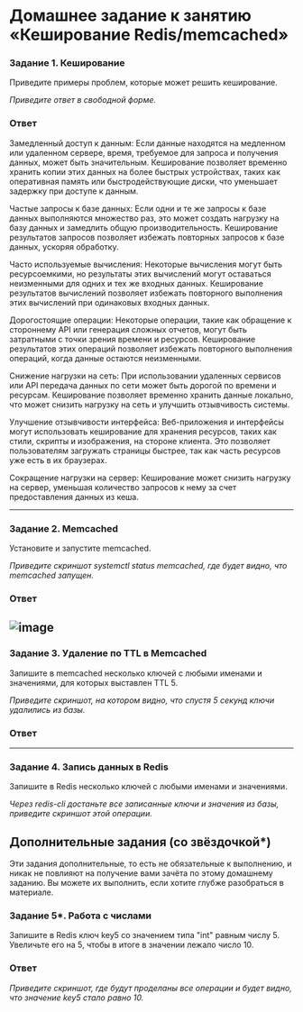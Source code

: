 # Домашнее задание к занятию «Кеширование Redis/memcached»

### Задание 1. Кеширование 

Приведите примеры проблем, которые может решить кеширование. 

*Приведите ответ в свободной форме.*
### Ответ

Замедленный доступ к данным: Если данные находятся на медленном или удаленном сервере, время, требуемое для запроса и получения данных, может быть значительным. Кеширование позволяет временно хранить копии этих данных на более быстрых устройствах, таких как оперативная память или быстродействующие диски, что уменьшает задержку при доступе к данным.

Частые запросы к базе данных: Если одни и те же запросы к базе данных выполняются множество раз, это может создать нагрузку на базу данных и замедлить общую производительность. Кеширование результатов запросов позволяет избежать повторных запросов к базе данных, ускоряя обработку.

Часто используемые вычисления: Некоторые вычисления могут быть ресурсоемкими, но результаты этих вычислений могут оставаться неизменными для одних и тех же входных данных. Кеширование результатов вычислений позволяет избежать повторного выполнения этих вычислений при одинаковых входных данных.

Дорогостоящие операции: Некоторые операции, такие как обращение к стороннему API или генерация сложных отчетов, могут быть затратными с точки зрения времени и ресурсов. Кеширование результатов этих операций позволяет избежать повторного выполнения операций, когда данные остаются неизменными.

Снижение нагрузки на сеть: При использовании удаленных сервисов или API передача данных по сети может быть дорогой по времени и ресурсам. Кеширование позволяет временно хранить данные локально, что может снизить нагрузку на сеть и улучшить отзывчивость системы.

Улучшение отзывчивости интерфейса: Веб-приложения и интерфейсы могут использовать кеширование для хранения ресурсов, таких как стили, скрипты и изображения, на стороне клиента. Это позволяет пользователям загружать страницы быстрее, так как часть ресурсов уже есть в их браузерах.

Сокращение нагрузки на сервер: Кеширование может снизить нагрузку на сервер, уменьшая количество запросов к нему за счет предоставления данных из кеша.

---

### Задание 2. Memcached

Установите и запустите memcached.

*Приведите скриншот systemctl status memcached, где будет видно, что memcached запущен.*
### Ответ
![image](https://github.com/goddim/HW_netology_main/assets/132663924/ccab07b2-3889-4c4f-bf76-2225760b3fa0)
---

### Задание 3. Удаление по TTL в Memcached

Запишите в memcached несколько ключей с любыми именами и значениями, для которых выставлен TTL 5. 

*Приведите скриншот, на котором видно, что спустя 5 секунд ключи удалились из базы.*
### Ответ
---

### Задание 4. Запись данных в Redis

Запишите в Redis несколько ключей с любыми именами и значениями. 

*Через redis-cli достаньте все записанные ключи и значения из базы, приведите скриншот этой операции.*


## Дополнительные задания (со звёздочкой*)
Эти задания дополнительные, то есть не обязательные к выполнению, и никак не повлияют на получение вами зачёта по этому домашнему заданию. Вы можете их выполнить, если хотите глубже разобраться в материале.

### Задание 5*. Работа с числами 

Запишите в Redis ключ key5 со значением типа "int" равным числу 5. Увеличьте его на 5, чтобы в итоге в значении лежало число 10.  
### Ответ
*Приведите скриншот, где будут проделаны все операции и будет видно, что значение key5 стало равно 10.*
